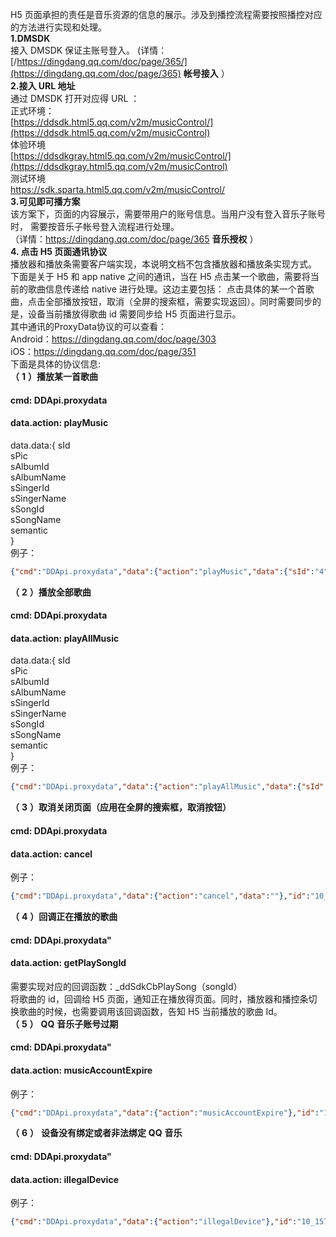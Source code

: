 H5 页面承担的责任是音乐资源的信息的展示。涉及到播控流程需要按照播控对应的方法进行实现和处理。<br/>
 __1.DMSDK__  <br/>
 接入 DMSDK 保证主账号登入。 
 (详情：[/https://dingdang.qq.com/doc/page/365/](https://dingdang.qq.com/doc/page/365)   __帐号接入__ ） <br/>
 __2.接入 URL 地址__  <br/>
通过 DMSDK 打开对应得 URL ： <br/>
正式环境： <br/>
[https://ddsdk.html5.qq.com/v2m/musicControl/](https://ddsdk.html5.qq.com/v2m/musicControl)  <br/>
体验环境 <br/>
[https://ddsdkgray.html5.qq.com/v2m/musicControl/](https://ddsdkgray.html5.qq.com/v2m/musicControl)  <br/>
测试环境 <br/>
 https://sdk.sparta.html5.qq.com/v2m/musicControl/  <br/>
 __3.可见即可播方案__  <br/>
 该方案下，页面的内容展示，需要带用户的账号信息。当用户没有登入音乐子账号时， 需要按音乐子帐号登入流程进行处理。<br/>
 （详情：https://dingdang.qq.com/doc/page/365  __音乐授权__  ）  <br/>
 __4. 点击 H5 页面通讯协议__   <br/> 
播放器和播放条需要客户端实现，本说明文档不包含播放器和播放条实现方式。  <br/>
下面是关于 H5 和 app native 之间的通讯，当在 H5 点击某一个歌曲，需要将当前的歌曲信息传递给 native 进行处理。这边主要包括：
点击具体的某一个首歌曲，点击全部播放按钮，取消（全屏的搜索框，需要实现返回）。同时需要同步的是，设备当前播放得歌曲 id 需要同步给 H5 页面进行显示。 <br/>
其中通讯的ProxyData协议的可以查看： <br/>
Android：https://dingdang.qq.com/doc/page/303  <br/>
iOS：https://dingdang.qq.com/doc/page/351  <br/>
下面是具体的协议信息:  <br/>
 __（__  __1__  __）播放某一首歌曲__ 
#### cmd: DDApi.proxydata
#### data.action: playMusic 
data.data:{
  sId  
  sPic   
  sAlbumId  
  sAlbumName   
  sSingerId     
  sSingerName   
  sSongId   
  sSongName  
  semantic  
} </br>
例子：
 ```json
{"cmd":"DDApi.proxydata","data":{"action":"playMusic","data":{"sId":"4","sPic":"[/http://y.gt/](http://y.gtimg.cn/music/photo_new/T003R300x300M000003qLf6H3uNuRE.jpg)/img.cn/music/photo_new/T003R300x300M000003qLf6H3uNuRE.jpg/ ","sAlbumId":"6621129","sAlbumName":"  我 是 唱 作 人第1期","sSingerId":"1507534","sSingerName":"毛不易","sSongId":"231407918","sSongName":"东北民谣","semantic":"{ \"bubble_transform_query\": \"\",\"confidence\": -1, \"domain\": \"music\", \"extra_semantic\": [ ], \"ifttt_this\": \"\", \"intent\": \"play_dissid_web\", \"invocation_name\": \"\",\"is_semantic_only\": true, \"nlu_match_info\": { \"is_single_entity\": true, \"matched_type\": 0 }, \"query\": \"\", \"query_source_type\": 1,\"query_type\": 2, \"session_complete\": false, \"skill_id\": \"\", \"skill_trigger_type\": 1, \"slots\": [ { \"confirm_state\": 0, \"json_values\": [ ],\"name\": \"diss_type\", \"prompt\": { \"prompt_type\": 0, \"show_text\": \"\", \"slot_name\": \"\", \"slot_type\": \"\", \"speak_text\": \"\" },\"sInteractionType\": 0, \"sPrompt\": { \"int...\": [ ], \"type\": 0, \"value\": \"\" }, \"select_state\": 0, \"slot_struct\": 1, \"type\": \"\", \"values\": [ [ 6, 1,52, 22, 0, 44, 60, 70, 0 ] ] }, { \"confirm_state\": 0, \"json_values\": [ ], \"name\": \"strId\", \"prompt\": { \"prompt_type\": 0, \"show_text\": \"\",\"slot_name\": \"\", \"slot_type\": \"\", \"speak_text\": \"\" }, \"sInteractionType\": 0, \"sPrompt\": { \"intent_name\": \"\", \"show_text\": \"\",\"skill_id\": \"\", \"slot_name\": \"\", \"slot_options\": \"\", \"slot_type\": \"\", \"speak_text\": \"\" }, \"selectResult\": { \"all_no\": false, \"index\": -1,\"indexes\": [ ], \"type\": 0, \"value\": \"\" }, \"select_state\": 0, \"slot_struct\": 1, \"type\": \"\", \"values\": [ [ 6, 9, 50, 51, 49, 52, 48, 55, 57, 49, 56,22, 0, 44, 60, 70, 0 ] ] } ], \"slots_v2\": [ ], \"type\": 0, \"voice_query\": { \"asr_results\": [ ], \"compress_type\": 1, \"pre_itn_query\": \"\",\"raw_data\": [ ], \"sample_rate\": 8000 } }"}},"id":"10_1555504338348_DDApi.proxydata"}
 ``` 
 __（__  __2__  __）播放全部歌曲__
#### cmd:  DDApi.proxydata
#### data.action:  playAllMusic   
data.data:{
  sId  
  sPic   
  sAlbumId  
  sAlbumName   
  sSingerId     
  sSingerName   
  sSongId   
  sSongName  
  semantic  
} </br>
例子：
 ```json
{"cmd":"DDApi.proxydata","data":{"action":"playAllMusic","data":{"sId":"4","sPic":"http://y.gtimg.cn/music/photo[_ne(http://y.gtimg.cn/music/photo_new/T003R300x300M000003qLf6H3uNuRE.jpg) w/T003R300x300M000003qLf6H3uNuRE.jpg","sAlbumId":"6621129","sAlbumName":" 我是唱作人 第 1 期 ","sSingerId":"1507534","sSingerName":"毛不易","sSongId":"231407918","sSongName":"东北民谣","semantic":"{ \"bubble_transform_query\": \"\", \"confidence\": -1, \"domain\": \"music\",\"extra_semantic\": [ ], \"ifttt_this\": \"\", \"intent\": \"play_dissid_web\", \"invocation_name\": \"\", \"is_semantic_only\": true, \"nlu_match_info\":{ \"is_single_entity\": true, \"matched_type\": 0 }, \"query\": \"\", \"query_source_type\": 1, \"query_type\": 2, \"session_complete\": false,\"skill_id\":\"\",\"skill_trigger_type\":1,\"slots\":[{\"confirm_state\":0,\"json_values\":[],\"name\":\"diss_type\",\"prompt\":{ \"prompt_type\": 0, \"show_text\": \"\", \"slot_name\": \"\", \"slot_type\": \"\", \"speak_text\": \"\" }, \"sInteractionType\": 0, \"sPrompt\":{ \"...false, \"index\": -1, \"indexes\": [ ], \"type\": 0, \"value\": \"\" }, \"select_state\": 0, \"slot_struct\": 1, \"type\": \"\", \"values\": [ [ 6, 1, 50, 22, 0,44, 60, 70, 0 ] ] }, { \"confirm_state\": 0, \"json_values\": [ ], \"name\": \"dissid\", \"prompt\": { \"prompt_type\": 0, \"show_text\": \"\",\"slot_name\": \"\", \"slot_type\": \"\", \"speak_text\": \"\" }, \"sInteractionType\": 0, \"sPrompt\": { \"intent_name\": \"\", \"show_text\": \"\",\"skill_id\": \"\", \"slot_name\": \"\", \"slot_options\": \"\", \"slot_type\": \"\", \"speak_text\": \"\" }, \"selectResult\": { \"all_no\": false, \"index\": -1,\"indexes\": [ ], \"type\": 0, \"value\": \"\" }, \"select_state\": 0, \"slot_struct\": 1,  \"type\": \"\", \"values\": [ [ 6, 1, 52, 22, 0, 44, 60, 70, 0 ] ] } ],\"slots_v2\": [ ], \"type\": 0, \"voice_query\": { \"asr_results\": [ ], \"compress_type\": 1, \"pre_itn_query\": \"\", \"raw_data\": [ ],\"sample_rate\":8000 } }"}},"id":"10_1555504353580_DDApi.proxydata"}
 ```
 __（__  __3__  __）取消关闭页面（应用在全屏的搜索框，取消按钮）__  </br>
#### cmd: DDApi.proxydata  </br>
#### data.action: cancel </br>
例子： </br>
  ```json
{"cmd":"DDApi.proxydata","data":{"action":"cancel","data":""},"id":"10_1555504265707_DDApi.proxydata"}
  ```
 __（__  __4__  __）回调正在播放的歌曲__   </br>
#### cmd: DDApi.proxydata"  </br>
#### data.action:  __getPlaySongId__   </br>
需要实现对应的回调函数：_ddSdkCbPlaySong（songId）</br>
将歌曲的 id，回调给 H5 页面，通知正在播放得页面。同时，播放器和播控条切换歌曲的时候，也需要调用该回调函数，告知 H5 当前播放的歌曲 Id。</br>
 __（__  __5__  __）__  __QQ__  __音乐子账号过期__   </br>
#### cmd: DDApi.proxydata" </br>
#### data.action: __musicAccountExpire__ </br>
 例子： </br>
```json
{"cmd":"DDApi.proxydata","data":{"action":"musicAccountExpire"},"id":"10_1571816600387_DDApi.proxydata"}
 ```
 __（__  __6__  __）__  __设备没有绑定或者非法绑定__  __QQ__  __音乐__   </br>
#### cmd: DDApi.proxydata"  </br>
#### data.action: __illegalDevice__   </br>
 例子：</br>
```json
{"cmd":"DDApi.proxydata","data":{"action":"illegalDevice"},"id":"10_1571816600387_DDApi.proxydata"}
```
 
